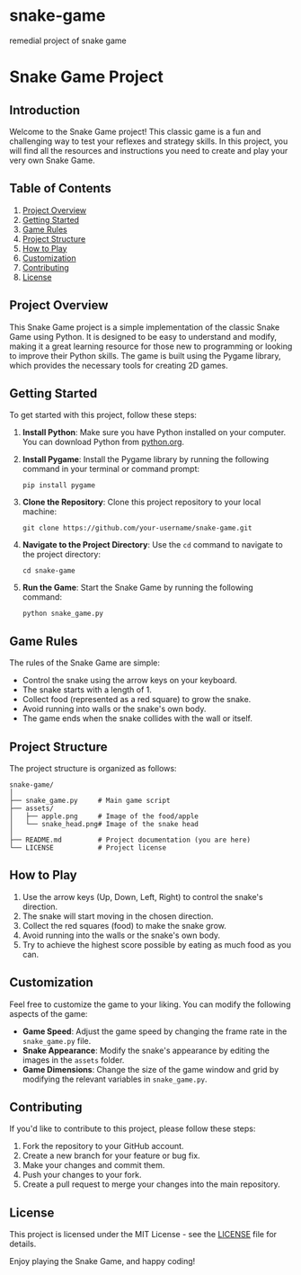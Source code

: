 # snake-game
remedial project of snake game
# Snake Game Project

## Introduction

Welcome to the Snake Game project! This classic game is a fun and challenging way to test your reflexes and strategy skills. In this project, you will find all the resources and instructions you need to create and play your very own Snake Game.

## Table of Contents

1. [Project Overview](#project-overview)
2. [Getting Started](#getting-started)
3. [Game Rules](#game-rules)
4. [Project Structure](#project-structure)
5. [How to Play](#how-to-play)
6. [Customization](#customization)
7. [Contributing](#contributing)
8. [License](#license)

## Project Overview

This Snake Game project is a simple implementation of the classic Snake Game using Python. It is designed to be easy to understand and modify, making it a great learning resource for those new to programming or looking to improve their Python skills. The game is built using the Pygame library, which provides the necessary tools for creating 2D games.

## Getting Started

To get started with this project, follow these steps:

1. **Install Python**: Make sure you have Python installed on your computer. You can download Python from [python.org](https://www.python.org/downloads/).

2. **Install Pygame**: Install the Pygame library by running the following command in your terminal or command prompt:

   ```
   pip install pygame
   ```

3. **Clone the Repository**: Clone this project repository to your local machine:

   ```
   git clone https://github.com/your-username/snake-game.git
   ```

4. **Navigate to the Project Directory**: Use the `cd` command to navigate to the project directory:

   ```
   cd snake-game
   ```

5. **Run the Game**: Start the Snake Game by running the following command:

   ```
   python snake_game.py
   ```

## Game Rules

The rules of the Snake Game are simple:

- Control the snake using the arrow keys on your keyboard.
- The snake starts with a length of 1.
- Collect food (represented as a red square) to grow the snake.
- Avoid running into walls or the snake's own body.
- The game ends when the snake collides with the wall or itself.

## Project Structure

The project structure is organized as follows:

```
snake-game/
│
├── snake_game.py     # Main game script
├── assets/
│   ├── apple.png     # Image of the food/apple
│   └── snake_head.png# Image of the snake head
│
├── README.md         # Project documentation (you are here)
└── LICENSE           # Project license
```

## How to Play

1. Use the arrow keys (Up, Down, Left, Right) to control the snake's direction.
2. The snake will start moving in the chosen direction.
3. Collect the red squares (food) to make the snake grow.
4. Avoid running into the walls or the snake's own body.
5. Try to achieve the highest score possible by eating as much food as you can.

## Customization

Feel free to customize the game to your liking. You can modify the following aspects of the game:

- **Game Speed**: Adjust the game speed by changing the frame rate in the `snake_game.py` file.
- **Snake Appearance**: Modify the snake's appearance by editing the images in the `assets` folder.
- **Game Dimensions**: Change the size of the game window and grid by modifying the relevant variables in `snake_game.py`.

## Contributing

If you'd like to contribute to this project, please follow these steps:

1. Fork the repository to your GitHub account.
2. Create a new branch for your feature or bug fix.
3. Make your changes and commit them.
4. Push your changes to your fork.
5. Create a pull request to merge your changes into the main repository.

## License

This project is licensed under the MIT License - see the [LICENSE](LICENSE) file for details.

Enjoy playing the Snake Game, and happy coding!

